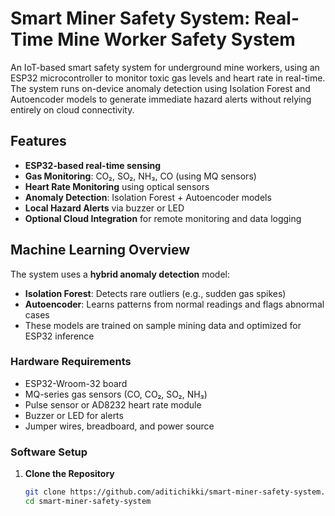 # Smart Miner Safety System: Real-Time Mine Worker Safety System

An IoT-based smart safety system for underground mine workers, using an ESP32 microcontroller to monitor toxic gas levels and heart rate in real-time. The system runs on-device anomaly detection using Isolation Forest and Autoencoder models to generate immediate hazard alerts without relying entirely on cloud connectivity.


## Features

-  **ESP32-based real-time sensing**
-  **Gas Monitoring**: CO₂, SO₂, NH₃, CO (using MQ sensors)
-  **Heart Rate Monitoring** using optical sensors
-  **Anomaly Detection**: Isolation Forest + Autoencoder models
-  **Local Hazard Alerts** via buzzer or LED
-  **Optional Cloud Integration** for remote monitoring and data logging

##  Machine Learning Overview

The system uses a **hybrid anomaly detection** model:

- **Isolation Forest**: Detects rare outliers (e.g., sudden gas spikes)
- **Autoencoder**: Learns patterns from normal readings and flags abnormal cases
- These models are trained on sample mining data and optimized for ESP32 inference

### Hardware Requirements

- ESP32-Wroom-32 board
- MQ-series gas sensors (CO, CO₂, SO₂, NH₃)
- Pulse sensor or AD8232 heart rate module
- Buzzer or LED for alerts
- Jumper wires, breadboard, and power source

###  Software Setup

1. **Clone the Repository**
   ```bash
   git clone https://github.com/aditichikki/smart-miner-safety-system.git
   cd smart-miner-safety-system
